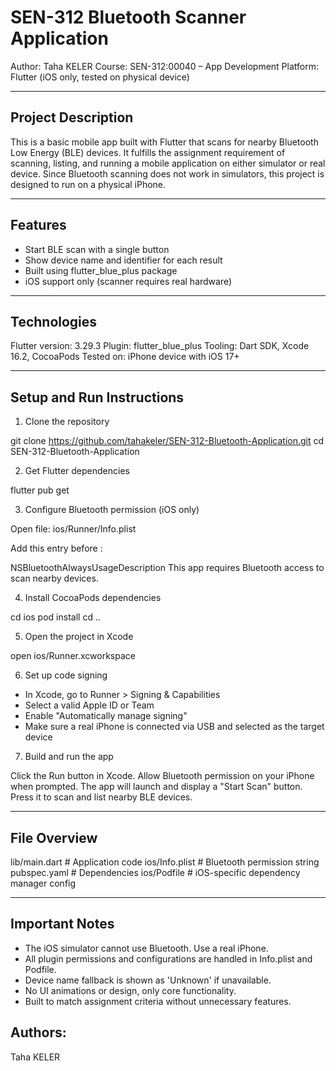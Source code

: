 # SEN-312 Bluetooth Scanner Application
Author: Taha KELER
Course: SEN-312:00040 – App Development
Platform: Flutter (iOS only, tested on physical device)

---

## Project Description
This is a basic mobile app built with Flutter that scans for nearby Bluetooth Low Energy (BLE) devices. It fulfills the assignment requirement of scanning, listing, and running a mobile application on either simulator or real device. Since Bluetooth scanning does not work in simulators, this project is designed to run on a physical iPhone.

---

## Features
- Start BLE scan with a single button
- Show device name and identifier for each result
- Built using flutter_blue_plus package
- iOS support only (scanner requires real hardware)

---

## Technologies
Flutter version: 3.29.3
Plugin: flutter_blue_plus
Tooling: Dart SDK, Xcode 16.2, CocoaPods
Tested on: iPhone device with iOS 17+

---

## Setup and Run Instructions

1. Clone the repository

git clone https://github.com/tahakeler/SEN-312-Bluetooth-Application.git
cd SEN-312-Bluetooth-Application

2. Get Flutter dependencies

flutter pub get

3. Configure Bluetooth permission (iOS only)

Open file:
ios/Runner/Info.plist

Add this entry before </dict>:

<key>NSBluetoothAlwaysUsageDescription</key>
<string>This app requires Bluetooth access to scan nearby devices.</string>

4. Install CocoaPods dependencies

cd ios
pod install
cd ..

5. Open the project in Xcode

open ios/Runner.xcworkspace

6. Set up code signing

- In Xcode, go to Runner > Signing & Capabilities
- Select a valid Apple ID or Team
- Enable "Automatically manage signing"
- Make sure a real iPhone is connected via USB and selected as the target device

7. Build and run the app

Click the Run button in Xcode.
Allow Bluetooth permission on your iPhone when prompted.
The app will launch and display a "Start Scan" button.
Press it to scan and list nearby BLE devices.

---

## File Overview

lib/main.dart         # Application code
ios/Info.plist        # Bluetooth permission string
pubspec.yaml          # Dependencies
ios/Podfile           # iOS-specific dependency manager config

---

## Important Notes

- The iOS simulator cannot use Bluetooth. Use a real iPhone.
- All plugin permissions and configurations are handled in Info.plist and Podfile.
- Device name fallback is shown as 'Unknown' if unavailable.
- No UI animations or design, only core functionality.
- Built to match assignment criteria without unnecessary features.

## Authors:

Taha KELER